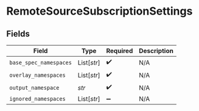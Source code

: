 # RemoteSourceSubscriptionSettings


## Fields

| Field                  | Type                   | Required               | Description            |
| ---------------------- | ---------------------- | ---------------------- | ---------------------- |
| `base_spec_namespaces` | List[*str*]            | :heavy_check_mark:     | N/A                    |
| `overlay_namespaces`   | List[*str*]            | :heavy_check_mark:     | N/A                    |
| `output_namespace`     | *str*                  | :heavy_check_mark:     | N/A                    |
| `ignored_namespaces`   | List[*str*]            | :heavy_minus_sign:     | N/A                    |